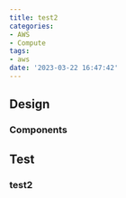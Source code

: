 ```yaml
---
title: test2
categories:
- AWS
- Compute
tags:
- aws
date: '2023-03-22 16:47:42'
---
```


## Design

### Components

## Test

### test2

